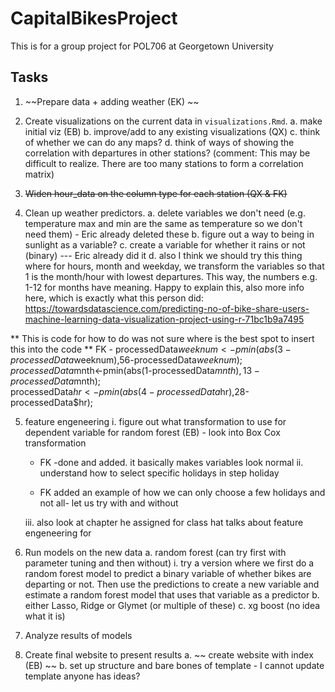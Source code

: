 # CapitalBikesProject

This is for a group project for POL706 at Georgetown University

## Tasks 

1. ~~Prepare data + adding weather (EK) ~~ 

2. Create visualizations on the current data in `visualizations.Rmd`. 
	a. make initial viz (EB)
	b. improve/add to any existing visualizations (QX)
	c. think of whether we can do any maps?
	d. think of ways of showing the correlation with departures in other stations?
	(comment: This may be difficult to realize. There are too many stations to form a correlation matrix)

3. ~~Widen hour_data on the column type for each station (QX & FK)~~ 

4. Clean up weather predictors.
	a. delete variables we don't need (e.g. temperature max and min are the same as temperature so we don't need them) - Eric already deleted these
	b. figure out a way to being in sunlight as a variable?
	c. create a variable for whether it rains or not (binary) --- Eric already did it
	d. also I think we should try this thing where for hours, month and weekday, we transform the variables so that 1 is the month/hour with lowest departures. This way, the numbers e.g. 1-12 for months have meaning. Happy to explain this, also more info here, which is exactly what this person did: https://towardsdatascience.com/predicting-no-of-bike-share-users-machine-learning-data-visualization-project-using-r-71bc1b9a7495 
	
**	This is code for how to do was not sure where is the best spot to insert this into the code
**	FK - 
	processedData$weeknum<-pmin(abs(3-processedData$weeknum),56-processedData$weeknum);  
	processedData$mnth<-pmin(abs(1-processedData$mnth),13-processedData$mnth);  
	processedData$hr<-pmin(abs(4-processedData$hr),28-processedData$hr);  

5. feature engeneering 
	i. figure out what transformation to use for dependent variable for random forest (EB) - look into Box Cox transformation
	- FK -done and added. it basically makes variables look normal
	ii. understand how to select specific holidays in step holiday
	
	- FK added an example of how we can only choose a few holidays and not all- let us try with and without

	iii. also look at chapter he assigned for class hat talks about feature engeneering for 

6. Run models on the new data
	a. random forest (can try first with parameter tuning and then without)
		i. try a version where we  first do a random forest model to predict a binary variable of whether bikes are departing or not. Then use the predictions 		to create a new variable and estimate a random forest model that uses that variable as a predictor
	b. either Lasso, Ridge or Glymet (or multiple of these)
	c. xg boost (no idea what it is)

7. Analyze results of models

8. Create final website to present results
	a.  ~~  create website with index (EB) ~~ 
	b. set up structure and bare bones of template - I cannot update template anyone has ideas?

